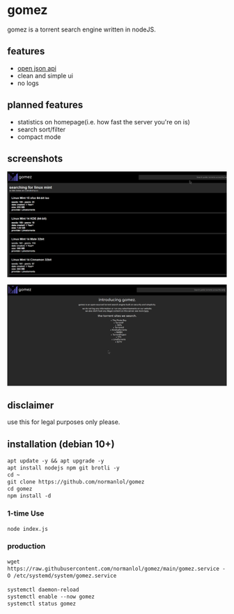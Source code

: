 # gomez
gomez is a torrent search engine written in nodeJS.

## features
- [open json api](./docs/api/README.md)
- clean and simple ui
- no logs

## planned features
- statistics on homepage(i.e. how fast the server you're on is)
- search sort/filter
- compact mode

## screenshots
![Search Results](./screenshots/1.png)

![Homepage](./screenshots/2.png)

## disclaimer
use this for legal purposes only please. 

## installation (debian 10+)

```
apt update -y && apt upgrade -y
apt install nodejs npm git brotli -y 
cd ~
git clone https://github.com/normanlol/gomez
cd gomez
npm install -d
```

### 1-time Use

```
node index.js
```

### production

```
wget https://raw.githubusercontent.com/normanlol/gomez/main/gomez.service -O /etc/systemd/system/gomez.service

systemctl daemon-reload
systemctl enable --now gomez
systemctl status gomez 
```
